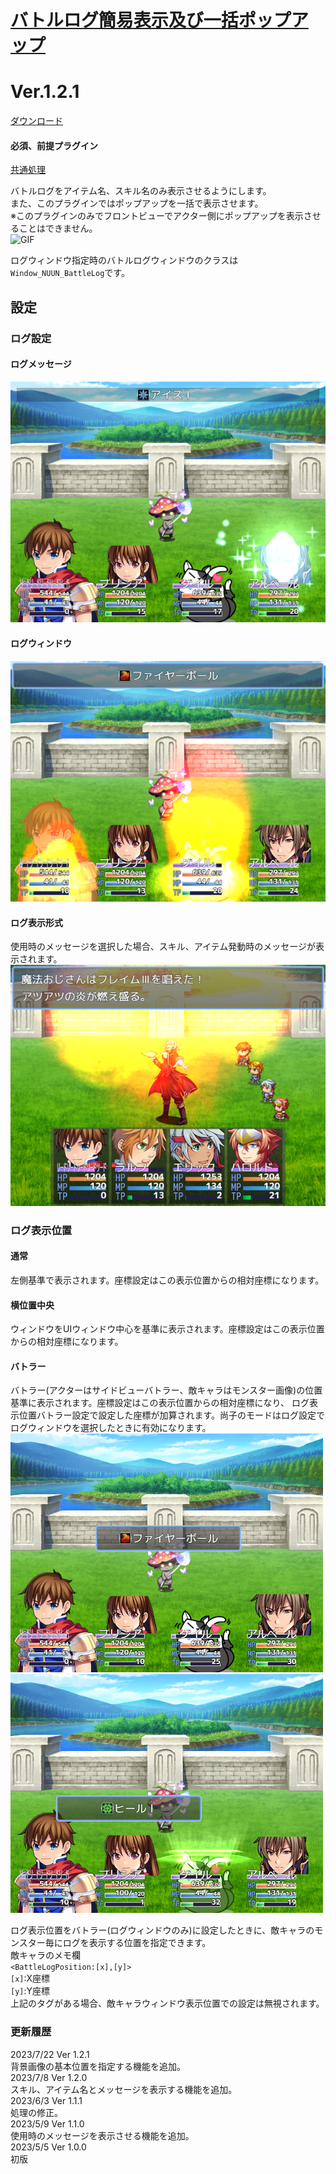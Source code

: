 # [バトルログ簡易表示及び一括ポップアップ](https://raw.githubusercontent.com/nuun888/MZ/master/NUUN_BattleLogSimpleDisplayPopupBatch.js)
# Ver.1.2.1
[ダウンロード](https://raw.githubusercontent.com/nuun888/MZ/master/NUUN_BattleLogSimpleDisplayPopupBatch.js)  
#### 必須、前提プラグイン
[共通処理](https://github.com/nuun888/MZ/blob/master/README/Base.md)  

バトルログをアイテム名、スキル名のみ表示させるようにします。  
また、このプラグインではポップアップを一括で表示させます。  
※このプラグインのみでフロントビューでアクター側にポップアップを表示させることはできません。  
![GIF](img/BattleLogSimpleDisplayPopupBatch.gif)  

ログウィンドウ指定時のバトルログウィンドウのクラスは`Window_NUUN_BattleLog`です。  

## 設定
### ログ設定
#### ログメッセージ  
![画像](img/BattleLogSimpleDisplayPopupBatch1.png)  

#### ログウィンドウ  
![画像](img/BattleLogSimpleDisplayPopupBatch2.png)  

#### ログ表示形式
使用時のメッセージを選択した場合、スキル、アイテム発動時のメッセージが表示されます。  
![画像](img/BattleLogSimpleDisplayPopupBatch5.png)  

### ログ表示位置
#### 通常
左側基準で表示されます。座標設定はこの表示位置からの相対座標になります。  
#### 横位置中央
ウィンドウをUIウィンドウ中心を基準に表示されます。座標設定はこの表示位置からの相対座標になります。  
#### バトラー
バトラー(アクターはサイドビューバトラー、敵キャラはモンスター画像)の位置基準に表示されます。座標設定はこの表示位置からの相対座標になり、
ログ表示位置バトラー設定で設定した座標が加算されます。尚子のモードはログ設定でログウィンドウを選択したときに有効になります。    
![画像](img/BattleLogSimpleDisplayPopupBatch3.png)  
![画像](img/BattleLogSimpleDisplayPopupBatch4.png)  

ログ表示位置をバトラー(ログウィンドウのみ)に設定したときに、敵キャラのモンスター毎にログを表示する位置を指定できます。  
敵キャラのメモ欄  
`<BattleLogPosition:[x],[y]>`  
`[x]`:X座標  
`[y]`:Y座標  
上記のタグがある場合、敵キャラウィンドウ表示位置での設定は無視されます。  

### 更新履歴
2023/7/22 Ver 1.2.1  
背景画像の基本位置を指定する機能を追加。  
2023/7/8 Ver 1.2.0  
スキル、アイテム名とメッセージを表示する機能を追加。  
2023/6/3 Ver 1.1.1  
処理の修正。  
2023/5/9 Ver 1.1.0  
使用時のメッセージを表示させる機能を追加。  
2023/5/5 Ver 1.0.0  
初版  
